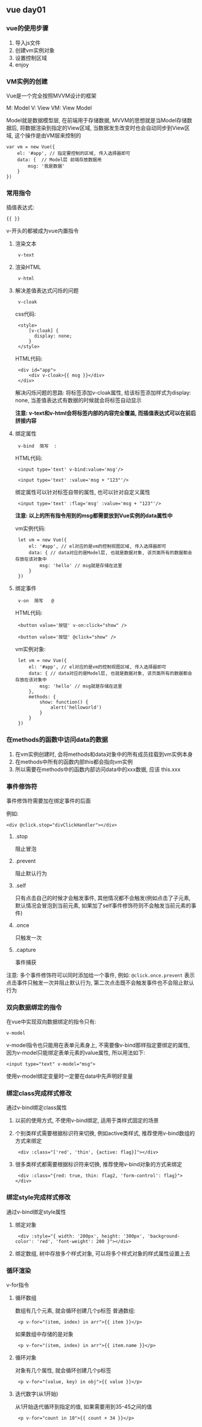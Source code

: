 ## vue day01 ##

### vue的使用步骤 ###

1. 导入js文件
2. 创建vm实例对象
3. 设置控制区域
4. enjoy

### VM实例的创建 ###

Vue是一个完全按照MVVM设计的框架

M: Model
V: View
VM: View Model

Model就是数据模型层, 在前端用于存储数据, MVVM的思想就是当Model存储数据后, 将数据渲染到指定的View区域, 当数据发生改变时也会自动同步到View区域, 这个操作是由VM层来控制的

	var vm = new Vue({
		el: '#app', // 指定要控制的区域, 传入选择器即可
		data: {  // Model层 前端存放数据用
			msg: '我是数据'
		}
	})

### 常用指令 ###

插值表达式:

	{{ }}

v-开头的都被成为vue内置指令

1. 渲染文本

		v-text

2. 渲染HTML

		v-html

3. 解决差值表达式闪烁的问题

		v-cloak

	css代码:

		<style>
		    [v-cloak] {
		      display: none;
		    }
		</style>

	HTML代码:

		<div id="app">
			<div v-cloak>{{ msg }}</div>
		</div>

	解决闪烁问题的思路: 将标签添加v-cloak属性, 给该标签添加样式为display: none, 当差值表达式有数据的时候就会将标签自动显示

	**注意: v-text和v-html会将标签内部的内容完全覆盖, 而插值表达式可以在前后拼接内容**

4. 绑定属性

		v-bind  简写  :

	HTML代码:

		<input type='text' v-bind:value='msg'/>

		<input type='text' :value='msg + "123"'/>

	绑定属性可以针对标签自带的属性, 也可以针对自定义属性

		<input type='text' :flag='msg' :value='msg + "123"'/>

	**注意: 以上的所有指令用到的msg都需要放到Vue实例的data属性中**

	vm实例代码:

		let vm = new Vue({
			el: '#app', // el对应的是vm的控制视图区域, 传入选择器即可
			data: { // data对应的是Model层, 也就是数据对象, 该页面所有的数据都会存放在该对象中
				msg: 'hello' // msg就是存储在这里
			}
		})

5. 绑定事件

		v-on  简写   @

	HTML代码:

		<button value='按钮' v-on:click="show" />

		<button value='按钮' @click="show" />

	vm实例对象:

		let vm = new Vue({
			el: '#app', // el对应的是vm的控制视图区域, 传入选择器即可
			data: { // data对应的是Model层, 也就是数据对象, 该页面所有的数据都会存放在该对象中
				msg: 'hello' // msg就是存储在这里
			},
			methods: {
				show: function() {
					alert('helloworld')
				}
			}
		})

### 在methods的函数中访问data的数据 ###

1. 在vm实例创建时, 会将methods和data对象中的所有成员挂载到vm实例本身
2. 在methods中所有的函数内部this都会指向vm实例
3. 所以需要在methods中的函数内部访问data中的xxx数据, 应该 this.xxx

### 事件修饰符 ###

事件修饰符需要加在绑定事件的后面

例如:

	<div @click.stop="divClickHandler"></div>

1. .stop

	阻止冒泡

2. .prevent

	阻止默认行为

3. .self

	只有点击自己的时候才会触发事件, 其他情况都不会触发(例如点击了子元素, 默认情况会冒泡到当前元素, 如果加了self事件修饰符则不会触发当前元素的事件)

4. .once

	只触发一次

5. .capture

	事件捕获

注意: 多个事件修饰符可以同时添加给一个事件, 例如: `@click.once.prevent` 表示点击事件只触发一次并阻止默认行为, 第二次点击既不会触发事件也不会阻止默认行为

### 双向数据绑定的指令 ###

在vue中实现双向数据绑定的指令只有:

	v-model

v-model指令也只能用在表单元素身上, 不需要像v-bind那样指定要绑定的属性, 因为v-model只能绑定表单元素的value属性, 所以用法如下:

	<input type="text" v-model="msg">

使用v-model绑定变量时一定要在data中先声明好变量

### 绑定class完成样式修改 ###

通过v-bind绑定class属性

1. 以前的使用方式, 不使用v-bind绑定, 适用于类样式固定的场景
2. 个别类样式需要根据标识符来切换, 例如active类样式, 推荐使用v-bind数组的方式来绑定

		<div :class="['red', 'thin', {active: flag}]"></div>

3. 很多类样式都需要根据标识符来切换, 推荐使用v-bind对象的方式来绑定

		<div :class="{red: true, thin: flag2, 'form-control': flag}"></div>

### 绑定style完成样式修改 ###

通过v-bind绑定style属性

1. 绑定对象

		<div :style="{ width: '200px', height: '300px', 'background-color': 'red', 'font-weight': 200 }"></div>

2. 绑定数组, 树中存放多个样式对象, 可以将多个样式对象的样式属性设置上去

### 循环渲染 ###

v-for指令

1. 循环数组
	
	数组有几个元素, 就会循环创建几个p标签
	普通数组:

		<p v-for="(item, index) in arr">{{ item }}</p>

	如果数组中存储的是对象

		<p v-for="(item, index) in arr">{{ item.name }}</p>


2. 循环对象

	对象有几个属性, 就会循环创建几个p标签

		<p v-for="(value, key) in obj">{{ value }}</p>

3. 迭代数字(从1开始)

	从1开始迭代循环到指定的值, 如果需要用到35-45之间的值

		<p v-for="count in 10">{{ count + 34 }}</p>